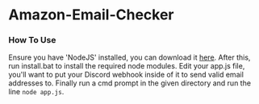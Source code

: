 # Amazon-Email-Checker

### How To Use
Ensure you have 'NodeJS' installed, you can download it [here](https://nodejs.org/en/).
After this, run install.bat to install the required node modules.
Edit your app.js file, you'll want to put your Discord webhook inside of it to send valid email addresses to.
Finally run a cmd prompt in the given directory and run the line `node app.js`.
